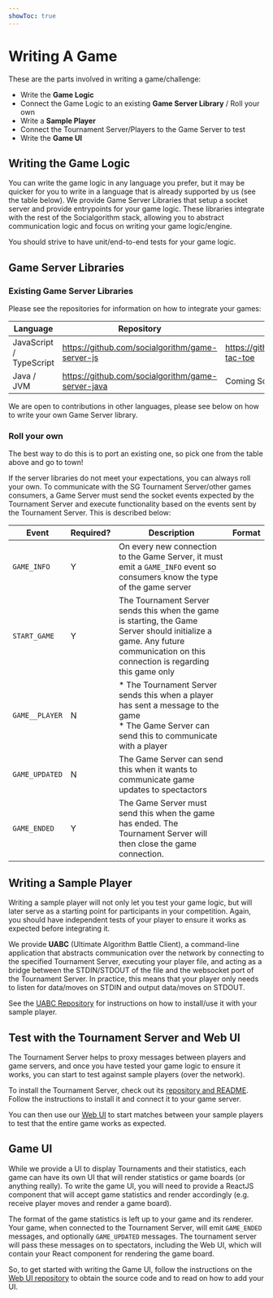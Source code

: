 ```yaml
---
showToc: true
---
```


# Writing A Game

These are the parts involved in writing a game/challenge:

* Write the **Game Logic**
* Connect the Game Logic to an existing **Game Server Library** / Roll your own
* Write a **Sample Player**
* Connect the Tournament Server/Players to the Game Server to test
* Write the **Game UI**

## Writing the Game Logic

You can write the game logic in any language you prefer, but it may be quicker for you to write in a language that is already supported by us (see the table below). We provide Game Server Libraries that setup a socket server and provide entrypoints for your game logic. These libraries integrate with the rest of the Socialgorithm stack, allowing you to abstract communication logic and focus on writing your game logic/engine.

You should strive to have unit/end-to-end tests for your game logic.

## Game Server Libraries

### Existing Game Server Libraries

Please see the repositories for information on how to integrate your games:

| Language | Repository | Example |
|----------|------------|---------|
| JavaScript / TypeScript | https://github.com/socialgorithm/game-server-js | https://github.com/socialgorithm/tic-tac-toe |
| Java / JVM | https://github.com/socialgorithm/game-server-java | Coming Soon |

We are open to contributions in other languages, please see below on how to write your own Game Server library. 

### Roll your own

The best way to do this is to port an existing one, so pick one from the table above and go to town!

If the server libraries do not meet your expectations, you can always roll your own. To communicate with the SG Tournament Server/other games consumers, a Game Server must send the socket events expected by the Tournament Server and execute functionality based on the events sent by the Tournament Server. This is described below:

| Event | Required? | Description | Format |
| ----- | --------- | ----------- | ------ |
| `GAME_INFO` | Y | On every new connection to the Game Server, it must emit a `GAME_INFO` event so consumers know the type of the game server | |
| `START_GAME` | Y | The Tournament Server sends this when the game is starting, the Game Server should initialize a game. Any future communication on this connection is regarding this game only | |
| `GAME__PLAYER` | N | * The Tournament Server sends this when a player has sent a message to the game <br>* The Game Server can send this to communicate with a player | |
| `GAME_UPDATED` | N |  The Game Server can send this when it wants to communicate game updates to spectactors | |
| `GAME_ENDED` | Y | The Game Server must send this when the game has ended. The Tournament Server will then close the game connection. | | 

## Writing a Sample Player

Writing a sample player will not only let you test your game logic, but will later serve as a starting point for participants in your competition. Again, you should have independent tests of your player to ensure it works as expected before integrating it.

We provide **UABC** (Ultimate Algorithm Battle Client), a command-line application that abstracts communication over the network by connecting to the specified Tournament Server, executing your player file, and acting as a bridge between the STDIN/STDOUT of the file and the websocket port of the Tournament Server. In practice, this means that your player only needs to listen for data/moves on STDIN and output data/moves on STDOUT.

See the [UABC Repository](https://github.com/socialgorithm/uabc) for instructions on how to install/use it with your sample player.

## Test with the Tournament Server and Web UI

The Tournament Server helps to proxy messages between players and game servers, and once you have tested your game logic to ensure it works, you can start to test against sample players (over the network).

To install the Tournament Server, check out its [repository and README](https://github.com/socialgorithm/tournament/packages/server). Follow the instructions to install it and connect it to your game server.

You can then use our [Web UI](https://github.com/socialgorithm/tournament/packages/ui) to start matches between your sample players to test that the entire game works as expected.

## Game UI

While we provide a UI to display Tournaments and their statistics, each game can have its own UI that will render statistics or game boards (or anything really). To write the game UI, you will need to provide a ReactJS component that will accept game statistics and render accordingly (e.g. receive player moves and render a game board). 

The format of the game statistics is left up to your game and its renderer. Your game, when connected to the Tournament Server, will emit `GAME_ENDED` messages, and optionally `GAME_UPDATED` messages. The tournament server will pass these messages on to spectators, including the Web UI, which will contain your React component for rendering the game board.

So, to get started with writing the Game UI, follow the instructions on the [Web UI repository](https://github.com/socialgorithm/ui) to obtain the source code and to read on how to add your UI.
